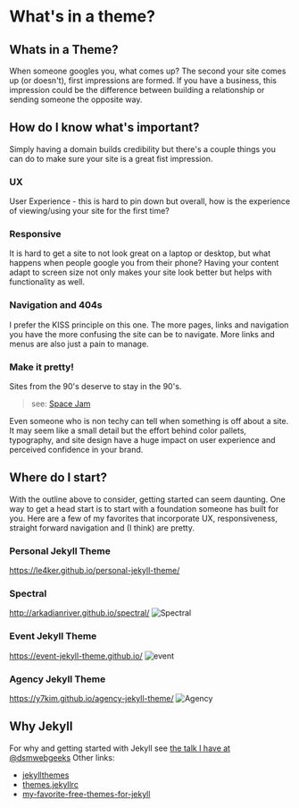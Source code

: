 # What's in a theme?

## Whats in a Theme?
When someone googles you, what comes up? The second your site comes up (or doesn't), first impressions are formed.
If you have a business, this impression could be the difference between building a relationship or sending someone the opposite way.

## How do I know what's important?
Simply having a domain builds credibility but there's a couple things you can do to make sure your site is a great fist impression.

### UX
User Experience - this is hard to pin down but overall, how is the experience of viewing/using your site for the first time?

### Responsive
It is hard to get a site to not look great on a laptop or desktop, but what happens when people google you from their phone?
Having your content adapt to screen size not only makes your site look better but helps with functionality as well.

### Navigation and 404s
I prefer the KISS principle on this one. The more pages, links and navigation you have the more confusing the site can be to navigate.
More links and menus are also just a pain to manage.

### Make it pretty!
Sites from the 90's deserve to stay in the 90's.
> see: [Space Jam](https://www.warnerbros.com/archive/spacejam/movie/jam.htm)

Even someone who is non techy can tell when something is off about a site. It may seem like a small detail but the effort
behind color pallets, typography, and site design have a huge impact on user experience and perceived confidence in your brand.

## Where do I start?
With the outline above to consider, getting started can seem daunting. One way to get a head start is to start with a foundation someone has built for you.
Here are a few of my favorites that incorporate UX, responsiveness, straight forward navigation and (I think) are pretty.

### Personal Jekyll Theme
https://le4ker.github.io/personal-jekyll-theme/

### Spectral
http://arkadianriver.github.io/spectral/
![Spectral](http://jekyllthemes.org/thumbnails/spectral.png)

### Event Jekyll Theme
https://event-jekyll-theme.github.io/
![event](http://jekyllthemes.org/thumbnails/event-jekyll-theme.png)

### Agency Jekyll Theme
https://y7kim.github.io/agency-jekyll-theme/
![Agency](http://jekyllthemes.org/thumbnails/agency.jpg)

## Why Jekyll
For why and getting started with Jekyll see [the talk I have at @dsmwebgeeks](http://joshuamccall.com/articles/jekyll/jekyll.html)
Other links:
- [jekyllthemes](http://jekyllthemes.org/page9/)
- [themes.jekyllrc](http://themes.jekyllrc.org/)
- [my-favorite-free-themes-for-jekyll](https://medium.com/jonredeker/my-favorite-free-themes-for-jekyll-bcd6c918c907)


